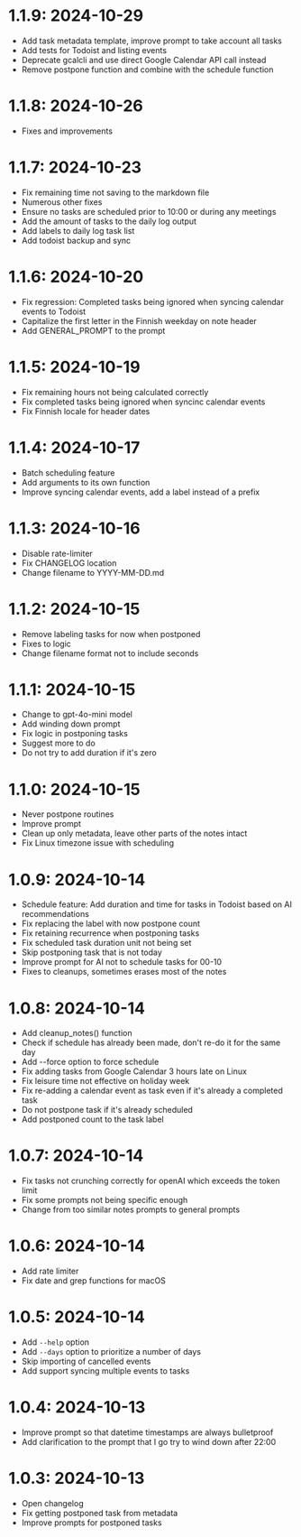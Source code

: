 # 1.1.9: 2024-10-29

* Add task metadata template, improve prompt to take account all tasks
* Add tests for Todoist and listing events
* Deprecate gcalcli and use direct Google Calendar API call instead
* Remove postpone function and combine with the schedule function

# 1.1.8: 2024-10-26

* Fixes and improvements

# 1.1.7: 2024-10-23

* Fix remaining time not saving to the markdown file
* Numerous other fixes
* Ensure no tasks are scheduled prior to 10:00 or during any meetings
* Add the amount of tasks to the daily log output
* Add labels to daily log task list
* Add todoist backup and sync

# 1.1.6: 2024-10-20

* Fix regression: Completed tasks being ignored when syncing calendar events to Todoist
* Capitalize the first letter in the Finnish weekday on note header
* Add GENERAL_PROMPT to the prompt

# 1.1.5: 2024-10-19

* Fix remaining hours not being calculated correctly
* Fix completed tasks being ignored when syncinc calendar events
* Fix Finnish locale for header dates

# 1.1.4: 2024-10-17

* Batch scheduling feature
* Add arguments to its own function
* Improve syncing calendar events, add a label instead of a prefix

# 1.1.3: 2024-10-16

* Disable rate-limiter
* Fix CHANGELOG location
* Change filename to YYYY-MM-DD.md

# 1.1.2: 2024-10-15

* Remove labeling tasks for now when postponed
* Fixes to logic
* Change filename format not to include seconds

# 1.1.1: 2024-10-15

* Change to gpt-4o-mini model
* Add winding down prompt
* Fix logic in postponing tasks
* Suggest more to do
* Do not try to add duration if it's zero

# 1.1.0: 2024-10-15

* Never postpone routines
* Improve prompt
* Clean up only metadata, leave other parts of the notes intact
* Fix Linux timezone issue with scheduling

# 1.0.9: 2024-10-14

* Schedule feature: Add duration and time for tasks in Todoist based on AI recommendations
* Fix replacing the label with now postpone count
* Fix retaining recurrence when postponing tasks
* Fix scheduled task duration unit not being set
* Skip postponing task that is not today
* Improve prompt for AI not to schedule tasks for 00-10
* Fixes to cleanups, sometimes erases most of the notes

# 1.0.8: 2024-10-14

* Add cleanup_notes() function
* Check if schedule has already been made, don't re-do it for the same day
* Add --force option to force schedule
* Fix adding tasks from Google Calendar 3 hours late on Linux
* Fix leisure time not effective on holiday week
* Fix re-adding a calendar event as task even if it's already a completed task
* Do not postpone task if it's already scheduled
* Add postponed count to the task label

# 1.0.7: 2024-10-14

* Fix tasks not crunching correctly for openAI which exceeds the token limit
* Fix some prompts not being specific enough
* Change from too similar notes prompts to general prompts

# 1.0.6: 2024-10-14

* Add rate limiter
* Fix date and grep functions for macOS

# 1.0.5: 2024-10-14

* Add `--help` option
* Add `--days` option to prioritize a number of days
* Skip importing of cancelled events
* Add support syncing multiple events to tasks

# 1.0.4: 2024-10-13

* Improve prompt so that datetime timestamps are always bulletproof
* Add clarification to the prompt that I go try to wind down after 22:00

# 1.0.3: 2024-10-13

* Open changelog
* Fix getting postponed task from metadata
* Improve prompts for postponed tasks